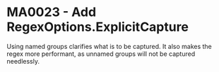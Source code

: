 # MA0023 - Add RegexOptions.ExplicitCapture

Using named groups clarifies what is to be captured. It also makes the regex more performant, as unnamed groups will not be captured needlessly.
